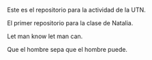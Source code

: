 Este es el repositorio para la actividad de la UTN.

El primer repositorio para la clase de Natalia.

Let man know let man can.

Que el hombre sepa que el hombre puede.
